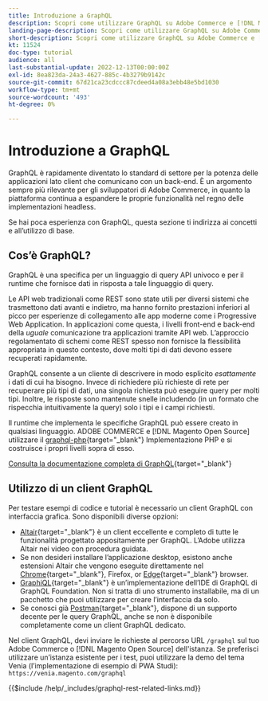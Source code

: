 ```yaml
---
title: Introduzione a GraphQL
description: Scopri come utilizzare GraphQL su Adobe Commerce e [!DNL Magento Open Source]. Utilizzare le chiamate di GraphQL GET e POST per Adobe Commerce e [!DNL Magento Open Source].
landing-page-description: Scopri come utilizzare GraphQL su Adobe Commerce e [!DNL Magento Open Source]. Utilizzare le chiamate di GraphQL GET e POST per Adobe Commerce e [!DNL Magento Open Source].
short-description: Scopri come utilizzare GraphQL su Adobe Commerce e [!DNL Magento Open Source]. Utilizzare le chiamate di GraphQL GET e POST per Adobe Commerce e [!DNL Magento Open Source].
kt: 11524
doc-type: tutorial
audience: all
last-substantial-update: 2022-12-13T00:00:00Z
exl-id: 8ea823da-24a3-4627-885c-4b3279b9142c
source-git-commit: 67d21ca23cdccc87cdeed4a08a3ebb48e5bd1030
workflow-type: tm+mt
source-wordcount: '493'
ht-degree: 0%

---
```


# Introduzione a GraphQL

GraphQL è rapidamente diventato lo standard di settore per la potenza delle applicazioni lato client che comunicano con un back-end. È un argomento sempre più rilevante per gli sviluppatori di Adobe Commerce, in quanto la piattaforma continua a espandere le proprie funzionalità nel regno delle implementazioni headless.

Se hai poca esperienza con GraphQL, questa sezione ti indirizza ai concetti e all’utilizzo di base.

## Cos’è GraphQL?

GraphQL è una specifica per un linguaggio di query API univoco e per il runtime che fornisce dati in risposta a tale linguaggio di query.

Le API web tradizionali come REST sono state utili per diversi sistemi che trasmettono dati avanti e indietro, ma hanno fornito prestazioni inferiori al picco per esperienze di collegamento alle app moderne come i Progressive Web Application. In applicazioni come questa, i livelli front-end e back-end della _uguale_ comunicazione tra applicazioni tramite API web. L’approccio regolamentato di schemi come REST spesso non fornisce la flessibilità appropriata in questo contesto, dove molti tipi di dati devono essere recuperati rapidamente.

GraphQL consente a un cliente di descrivere in modo esplicito _esattamente_ i dati di cui ha bisogno. Invece di richiedere più richieste di rete per recuperare più tipi di dati, una singola richiesta può eseguire query per molti tipi. Inoltre, le risposte sono mantenute snelle includendo (in un formato che rispecchia intuitivamente la query) solo i tipi e i campi richiesti.

Il runtime che implementa le specifiche GraphQL può essere creato in qualsiasi linguaggio. ADOBE COMMERCE e [!DNL Magento Open Source] utilizzare il
[graphql-php](https://webonyx.github.io/graphql-php/){target="_blank"} Implementazione PHP e si costruisce i propri livelli sopra di esso.

[Consulta la documentazione completa di GraphQL](https://graphql.org/learn){target="_blank"}

## Utilizzo di un client GraphQL

Per testare esempi di codice e tutorial è necessario un client GraphQL con interfaccia grafica. Sono disponibili diverse opzioni:

* [Altair](https://altairgraphql.dev/){target="_blank"} è un client eccellente e completo di tutte le funzionalità progettato appositamente per GraphQL. L’Adobe utilizza Altair nei video con procedura guidata.
* Se non desideri installare l’applicazione desktop, esistono anche estensioni Altair che vengono eseguite direttamente nel
   [Chrome](https://chrome.google.com/webstore/detail/altair-graphql-client/flnheeellpciglgpaodhkhmapeljopja){target="_blank"}, Firefox, or [Edge](https://microsoftedge.microsoft.com/addons/detail/altair-graphql-client/kpggioiimijgcalmnfnalgglgooonopa){target="_blank"} browser.
* [GraphiQL](https://github.com/graphql/graphiql/tree/main/packages/graphiql){target="_blank"} è un’implementazione dell’IDE di GraphQL di GraphQL Foundation. Non si tratta di uno strumento installabile, ma di un pacchetto che puoi utilizzare per creare l’interfaccia da solo.
* Se conosci già [Postman](https://www.postman.com/){target="_blank"}, dispone di un supporto decente per le query GraphQL, anche se non è disponibile completamente come un client GraphQL dedicato.

Nel client GraphQL, devi inviare le richieste al percorso URL `/graphql` sul tuo Adobe Commerce o [!DNL Magento Open Source] dell&#39;istanza. Se preferisci utilizzare un’istanza esistente per i test, puoi utilizzare la demo del tema Venia (l’implementazione di esempio di PWA Studi): `https://venia.magento.com/graphql`

{{$include /help/_includes/graphql-rest-related-links.md}}
